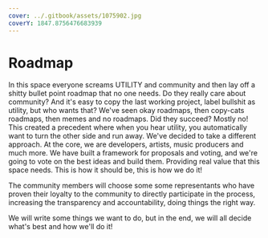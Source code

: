 ```yaml
---
cover: ../.gitbook/assets/1075902.jpg
coverY: 1847.8756476683939
---
```


# Roadmap

In this space everyone screams UTILITY and community and then lay off a shitty bullet point roadmap that no one needs. Do they really care about community? And it's easy to copy the last working project, label bullshit as utility, but who wants that? We've seen okay roadmaps, then copy-cats roadmaps, then memes and no roadmaps. Did they succeed? Mostly no! This created a precedent where when you hear utility, you automatically want to turn the other side and run away. We've decided to take a different approach. At the core, we are developers, artists, music producers and much more. We have built a framework for proposals and voting, and we're going to vote on the best ideas and build them. Providing real value that this space needs. This is how it should be, this is how we do it!

The community members will choose some some representants who have proven their loyalty to the community to directly participate in the process, increasing the transparency and accountability, doing things the right way.

We will write some things we want to do, but in the end, we will all decide what's best and how we'll do it!
